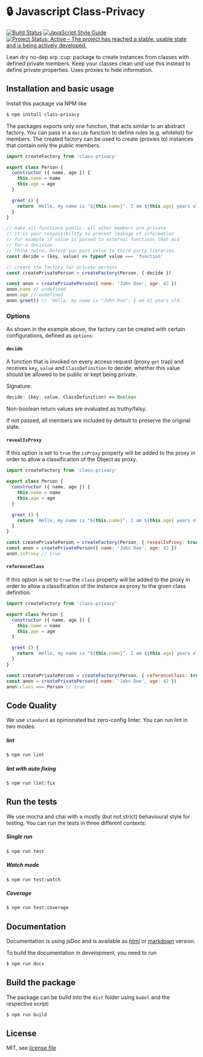 # :lock: Javascript Class-Privacy

[![Build Status](https://travis-ci.org/jankapunkt/npm-package-template.svg?branch=master)](https://travis-ci.org/jankapunkt/js-class-privacy)
[![JavaScript Style Guide](https://img.shields.io/badge/code_style-standard-brightgreen.svg)](https://standardjs.com)
[![Project Status: Active – The project has reached a stable, usable state and is being actively developed.](https://www.repostatus.org/badges/latest/active.svg)](https://www.repostatus.org/#active)


Lean dry no-dep srp :cup: package to create instances from classes with defined private members.
Keep your classes clean und use this instead to define private properties.
Uses proxies to hide information.

## Installation and basic usage

Install this package via NPM like

```bash
$ npm install class-privacy
```

The packages exports only one function, that acts similar to an abstract factory.
You can pass in a `decide` function to define rules (e.g. whitelist)
for members. The created factory can be used to create (proxies to) instances that
contain only the public members.

```javascript
import createFactory from 'class-privacy'

export class Person {
  constructor ({ name, age }) {
    this.name = name
    this.age = age
  }

  greet () {
    return `Hello, my name is "${this.name}". I am ${this.age} years old.`
  }
}

// make all functions public, all other members are private
// it is your responsibility to prevent leakage of information
// for example if value is passed to external functions that aid
// for a decision. 
// Think twice, before you pass value to third party libraries.
const decide = (key, value) => typeof value === 'function'

// create the factory for private persons 
const createPrivatePerson = createFactory(Person, { decide })

const anon = createPrivatePerson({ name: 'John Doe', age: 42 })
anon.name // undefined
anon.age // undefined
anon.greet() // `Hello, my name is "John Doe". I am 42 years old.`
```

### Options

As shown in the example above, the factory can be created with certain
configurations, defined as `options`:

#### `decide`

A function that is invoked on every access request (proxy `get` trap) 
and receives `key`, `value` and `ClassDefinition` to decide, whether
this value should be allowed to be public or kept being private.

Signature:

```javascript
decide: (key, value, ClassDefinition) => Boolean
```

Non-boolean return values are evaluated as truthy/falsy.

If not passed, all members are included by default to preserve the original
state.

#### `revealIsProxy`

If this option is set to `true` the `isProxy` property will be added to the
proxy in order to allow a classification of the Object as proxy.

```javascript
import createFactory from 'class-privacy'

export class Person {
  constructor ({ name, age }) {
    this.name = name
    this.age = age
  }

  greet () {
    return `Hello, my name is "${this.name}". I am ${this.age} years old.`
  }
}

const createPrivatePerson = createFactory(Person, { revealIsProxy: true })
const anon = createPrivatePerson({ name: 'John Doe', age: 42 })
anon.isProxy // true
```

#### `referenceClass`

If this option is set to `true` the `class` property will be added to the
proxy in order to allow a classification of the instance as proxy to the given 
class definition.

```javascript
import createFactory from 'class-privacy'

export class Person {
  constructor ({ name, age }) {
    this.name = name
    this.age = age
  }

  greet () {
    return `Hello, my name is "${this.name}". I am ${this.age} years old.`
  }
}

const createPrivatePerson = createFactory(Person, { referenceClass: true })
const anon = createPrivatePerson({ name: 'John Doe', age: 42 })
anon.class === Person // true
```

## Code Quality

We use `standard` as opinionated but zero-config linter.
You can run lint in two modes:

##### lint 
 
```bash
$ npm run lint
``` 

##### lint with auto fixing

```bash
$ npm run lint:fix
``` 

## Run the tests

We use mocha and chai with a mostly (but not strict) behavioural style for testing.
You can run the tests in three different contexts:

##### Single run

```bash
$ npm run test
``` 

##### Watch mode

```bash
$ npm run test:watch
``` 

##### Coverage

```bash
$ npm run test:coverage
``` 

## Documentation

Documentation is using jsDoc and is available as [html](docs/index.html) or [markdown](api.md) version.

To build the documentation in development, you need to run 

```bash
$ npm run docs
``` 

## Build the package

The package can be build into the `dist` folder using `babel` and the respective script:

```bash
$ npm run build
```


## License

MIT, see [license file](LICENSE)
